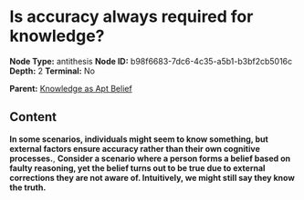 # Is accuracy always required for knowledge?

**Node Type:** antithesis
**Node ID:** b98f6683-7dc6-4c35-a5b1-b3bf2cb5016c
**Depth:** 2
**Terminal:** No

**Parent:** [Knowledge as Apt Belief](knowledge-as-apt-belief.md)

## Content

**In some scenarios, individuals might seem to know something, but external factors ensure accuracy rather than their own cognitive processes.**, **Consider a scenario where a person forms a belief based on faulty reasoning, yet the belief turns out to be true due to external corrections they are not aware of. Intuitively, we might still say they know the truth.**
